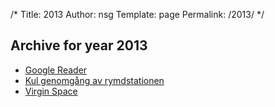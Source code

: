 /*
 Title: 2013
 Author: nsg
 Template: page
  Permalink: /2013/
*/
## Archive for year 2013

 * [Google Reader](/2013/03/14/google-reader/)
 * [Kul genomgång av rymdstationen](/2013/04/22/kul-genomgang-av-rymdstationen/)
 * [Virgin Space](/2013/05/15/virgin-space/)
